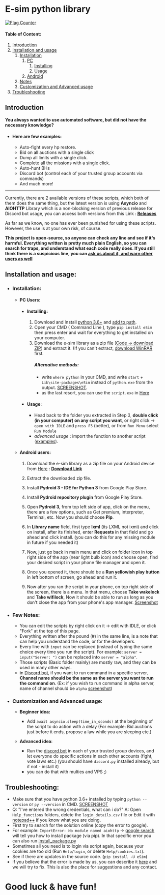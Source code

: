 
# E-sim python library
[![Flag Counter](https://s01.flagcounter.com/mini/5j6R/bg_FFFFFF/txt_000000/border_CCCCCC/flags_0/)](https://info.flagcounter.com/5j6R)
#### Table of Content:
1. [Introduction](https://github.com/e-sim-python/scripts#introduction)
2. [Installation and usage](https://github.com/e-sim-python/scripts#installation-and-usage)
	1. [Installation](https://github.com/e-sim-python/scripts#installation)
		1. [PC](https://github.com/e-sim-python/scripts#pc-users)
			1. [Installing](https://github.com/e-sim-python/scripts#installing)
			2. [Usage](https://github.com/e-sim-python/scripts#usage)
		2. [Android](https://github.com/e-sim-python/scripts#android-users)
	3. [Notes](https://github.com/e-sim-python/scripts#few-notes)
	4. [Customization and Advanced usage](https://github.com/e-sim-python/scripts#customization-and-advanced-usage)
4. [Troubleshooting](https://github.com/e-sim-python/scripts#troubleshooting)

## Introduction
#### You always wanted to use automated software, but did not have the necessary knowledge?
- #### Here are few examples:
	- Auto-fight every hp restore.
	- Bid on all auctions with a single click
	- Dump all limits with a single click.
	- Complete all the missions with a single click.
	- Auto-hunt BHs
	- Discord bot (control each of your trusted group accounts via commands)
	- And much more!
---
Currently, there are 2 available versions of these scripts, which both of them does the same thing, but the latest version is using **Asyncio** and **AIOHTTP** Library which is a non-blocking version of previous release for Discord bot usage, you can access both versions from this Link : [**Releases**](https://github.com/e-sim-python/scripts/releases)

As far as we know, no one has ever been punished for using these scripts. However, the use is at your own risk, of course.

**This project is open-source, so anyone can check any line and see if it's harmful.
Everything written is pretty much plain English, so you can search for traps, and understand what each code really does.
If you still think there is a suspicious line, you can [ask us about it, and warn other users as well](https://github.com/e-sim-python/scripts/issues)**

## Installation and usage:
- ### Installation:
	- #### PC Users:
		- #### Installing:
			1. Download and Install [python 3.6+](https://www.python.org/downloads/) and [add to path](http://prntscr.com/uwvy5z). 
			2. Open your CMD ( Command Line ), type `pip install eSim` then press enter and wait for everything to get installed on your computer.
			3. Download the e-sim library as a zip file ([Code -> download ZIP](https://github.com/e-sim-python/scripts/archive/master.zip)) and extract it. (If you can't extract, [download WinRAR](https://www.rarlab.com/) first.
			   ##### Alternative methods: 
			   - write `where python` in your CMD, and write `start` + `Lib\site-packages\eSim` instead of `python.exe` from the
			   output. [SCREENSHOT](http://prntscr.com/wmwk0a).
			   - as the last resort, you can use the `script.exe` in [Here](https://github.com/e-sim-python/scripts/releases/tag/v2.30)
			   
		- #### Usage:
			- Head back to the folder you extracted in Step 3, **double click (in your computer) on any script you want**, or right click -> `open with IDLE` and `press F5` (better), or from `Run Menu` select `Run Module`
			- *advanced usage* : import the function to another script ([examples](https://github.com/e-sim-python/scripts/blob/master/bot.py)).
	
	- #### Android users:
		1. Download the e-sim library as a zip file on your Android device from [Here](https://github.com/e-sim-python/scripts/releases) : [**Download Link**](https://github.com/e-sim-python/scripts/archive/aee27a71a54e8e7e2fc2b660611e122fe354fbe7.zip)
		2. Extract the downloaded zip file.
		3. Install **Pydroid 3 - IDE for Python 3** from Google Play Store.
		
		4. Install **Pydroid repository plugin** from Google Play Store.
		
		5. Open **Pydroid 3**, from top left side of app, click on the menu, there are a few options, such as Get premium, interpreter, Terminal, etc. Now you should choose **Pip**.
		
		6. In **Library name** field, first type **lxml** (its LXML not ixmi) and click on install, after its finished, enter **Requests** in that field and go ahead and click install. (you can do this for any missing module in future if you needed it)
		
		7. Now, just go back in main menu and click on folder icon in top right side of the app (near light bulb icon) and choose open, find your desired script in your phone file manager and open it.

		8. Once you opened it, there should be a **Run yellowish play button** in left bottom of screen, go ahead and run it.
		   
		9. Now after you ran the script in your phone, on top right side of the screen, there is a menu. In that menu, choose **Take wakelock** and **Take wifilock**, Now it should be able to run as long as you don't close the app from your phone's app manager. [Screenshot](http://prntscr.com/uo9dxh)


- ### Few Notes:
	- You can edit the scripts by right click on it -> edit with IDLE, or click "Fork" at the top of this page.
	- Everything written after the pound (#) in the same line, is a note that can help you understand the code, or for the developers.
	- Every line with `input` can be replaced (instead of typing the same choice every time you run the script). For example: `server = input("Server: ")` can be replaced into `server = "alpha"`.
	- Those scripts (Basic folder mainly) are mostly raw, and they can be used in many other ways.
	- in [Discord bot](https://github.com/e-sim-python/scripts/blob/master/bot.py), if you want to run command in a specific server, **Channel name should be the same as the server you want to run the command on**. (Ex: if you wish to run command in alpha server, name of channel should be `alpha` [screenshot](http://prntscr.com/wmscov))
- ### Customization and Advanced usage:
	- **Beginner idea:**
		- Add `await asyncio.sleep(time_in_sconds)` at the beginning of the script to do action with a delay (For example: Bid auctions just before it ends, propose a law while you are sleeping etc.)

	- **Advanced idea:**
		- Run the [discord bot](https://github.com/e-sim-python/scripts/blob/master/bot.py) in each of your trusted group devices, and let everyone do specific actions in each other accounts (fight, vote laws etc.) (you should have `discord.py` installed already, but if not - install it)
		- you can do that with multies and VPS ;)
		
## Troubleshooting:
- Make sure that you have python 3.6+ installed by typing `python --version` or `py --version` in CMD. [SCREENSHOT](http://prntscr.com/wmrbkn)
- Q: "I've entered the wrong credentials, what can i do?" A: Open `Help_functions` folders, delete the `login_details.csv` file or Edit it with [notepad++](https://notepad-plus-plus.org/downloads/) if you know what you are doing.
- First try to search for the solution online (copy the error to google).
- For example: `ImportError: No module named aiohttp` -> [google search](https://www.google.com/search?q=No+module+named+aiohttp) will tell you how to install package (via pip). In that specific error you can also run [install_package.py](https://github.com/e-sim-python/scripts/blob/master/Help_functions/install_packets.py)
- Sometimes all you need is to login via script again, because your cookies are too old (Run `Help/login`, or delete `Help/cookies.txt`).
- See if there are updates in the source code. (`pip install -U eSim`)
- If you believe that the error is made by us, you can describe it [here](https://github.com/e-sim-python/scripts/issues) and we will try to fix. This is also the place for suggestions and any contact.


# Good luck & have fun!
